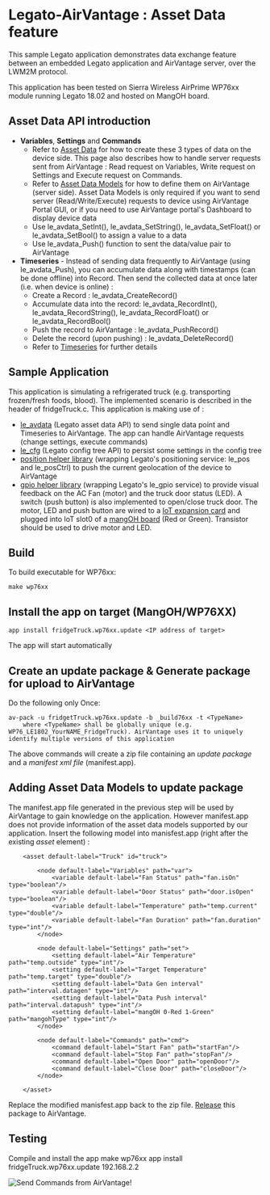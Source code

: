 Legato-AirVantage : Asset Data feature
======================================

This sample Legato application demonstrates data exchange feature between an embedded Legato application and AirVantage server, over the LWM2M protocol.

This application has been tested on Sierra Wireless AirPrime WP76xx module running Legato 18.02 and hosted on MangOH board. 

Asset Data API introduction
---------------------------

* __Variables__, __Settings__ and __Commands__
	- Refer to [Asset Data](http://legato.io/legato-docs/latest/avData.html) for how to create these 3 types of data on the device side. This page also describes how to handle server requests sent from AirVantage : Read request on Variables, Write request on Settings and Execute request on Commands.
	- Refer to [Asset Data Models](http://legato.io/legato-docs/latest/avData.html#avData_DataModel) for how to define them on AirVantage (server side). Asset Data Models is only required if you want to send server (Read/Write/Execute) requests to device using AirVantage Portal GUI, or if you need to use AirVantage portal's Dashboard to display device data
	- Use le_avdata_SetInt(), le_avdata_SetString(), le_avdata_SetFloat() or le_avdata_SetBool() to assign a value to a data 
	- Use le_avdata_Push() function to sent the data/value pair to AirVantage 
* __Timeseries__ - Instead of sending data frequently to AirVantage (using le_avdata_Push), you can accumulate data along with timestamps (can be done offline) into Record. Then send the collected data at once later (i.e. when device is online) :
	- Create a Record : le_avdata_CreateRecord()
	- Accumulate data into the record: le_avdata_RecordInt(), le_avdata_RecordString(), le_avdata_RecordFloat() or le_avdata_RecordBool()
	- Push the record to AirVantage : le_avdata_PushRecord()
	- Delete the record (upon pushing) : le_avdata_DeleteRecord()
	- Refer to [Timeseries](http://legato.io/legato-docs/latest/avData.html#avData_TimeSeries) for further details




 
Sample Application
------------------
This application is simulating a refrigerated truck (e.g. transporting frozen/fresh foods, blood).
The implemented scenario is described in the header of fridgeTruck.c.
This application is making use of :
* [le_avdata](http://legato.io/legato-docs/latest/le__avdata__interface_8h.html) (Legato asset data API) to send single data point and Timeseries to AirVantage. The app can handle AirVantage requests (change settings, execute commands)
* [le_cfg](http://legato.io/legato-docs/latest/le__cfg__interface_8h.html) (Legato config tree API) to persist some settings in the config tree
* [position helper library](https://github.com/nhonchu/Legato-Positioning-sample) (wrapping Legato's positioning service: le_pos and le_posCtrl) to push the current geolocation of the device to AirVantage
* [gpio helper library](https://github.com/nhonchu/Legato-GPIO-sample) (wrapping Legato's le_gpio service) to provide visual feedback on the AC Fan (motor) and the truck door status (LED). A switch (push button) is also implemented to open/close truck door. The motor, LED and push button are wired to a [IoT expansion card](https://mangoh.io/iot-cards) and plugged into IoT slot0 of a [mangOH board](https://mangoh.io) (Red or Green). Transistor should be used to drive motor and LED.

Build
-----
To build executable for WP76xx:
~~~
make wp76xx
~~~

Install the app on target (MangOH/WP76XX)
-----------------------------------------
~~~
app install fridgeTruck.wp76xx.update <IP address of target>
~~~
The app will start automatically

Create an update package & Generate package for upload to AirVantage
--------------------------------------------------------------------
Do the following only Once:
~~~
av-pack -u fridgetTruck.wp76xx.update -b _build76xx -t <TypeName>
	where <TypeName> shall be globally unique (e.g. WP76_LE1802_YourNAME_FridgeTruck). AirVantage uses it to uniquely identify multiple versions of this application
~~~

The above commands will create a zip file containing an *update package* and a *manifest xml file* (manifest.app).

Adding Asset Data Models to update package
------------------------------------------
The manifest.app file generated in the previous step will be used by AirVantage to gain knowledge on the application. However manifest.app does not provide information of the asset data models supported by our application. Insert the following model into manisfest.app (right after the existing *asset* element) :

```
	<asset default-label="Truck" id="truck">

		<node default-label="Variables" path="var">
			<variable default-label="Fan Status" path="fan.isOn" type="boolean"/>
			<variable default-label="Door Status" path="door.isOpen" type="boolean"/>
			<variable default-label="Temperature" path="temp.current" type="double"/>
			<variable default-label="Fan Duration" path="fan.duration" type="int"/>
		</node>

		<node default-label="Settings" path="set">
			<setting default-label="Air Temperature" path="temp.outside" type="int"/>
			<setting default-label="Target Temperature" path="temp.target" type="double"/>
			<setting default-label="Data Gen interval" path="interval.datagen" type="int"/>
			<setting default-label="Data Push interval" path="interval.datapush" type="int"/>
			<setting default-label="mangOH 0-Red 1-Green" path="mangohType" type="int"/>
		</node>

		<node default-label="Commands" path="cmd">
			<command default-label="Start Fan" path="startFan"/>
			<command default-label="Stop Fan" path="stopFan"/>
			<command default-label="Open Door" path="openDoor"/>
			<command default-label="Close Door" path="closeDoor"/>
		</node>

	</asset>
```

Replace the modified manisfest.app back to the zip file. [Release](https://doc.airvantage.net/avc/reference/develop/howtos/releaseApplication/) this package to AirVantage.


Testing
-------

Compile and install the app
	make wp76xx
	app install fridgeTruck.wp76xx.update 192.168.2.2

![](serverCommand.gif "Send Commands from AirVantage!")
